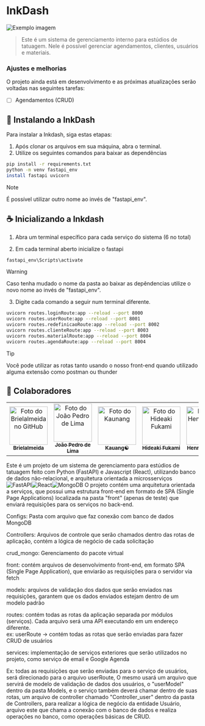 #   InkDash

<img src="imagem.png" alt="Exemplo imagem">

> Este é um sistema de gerenciamento interno para estúdios de tatuagem. Nele é possível gerenciar agendamentos, clientes, usuários e materiais.

### Ajustes e melhorias

O projeto ainda está em desenvolvimento e as próximas atualizações serão voltadas nas seguintes tarefas:

- [ ] Agendamentos (CRUD)

## 🚀 Instalando a InkDash

Para instalar a Inkdash, siga estas etapas:

1. Após clonar os arquivos em sua máquina, abra o terminal.
2. Utilize os seguintes comandos para baixar as dependências

```bash
pip install -r requirements.txt
python -m venv fastapi_env
install fastapi uvicorn
```
> [!NOTE]
> É possível utilizar outro nome ao invés de "fastapi_env".

## ☕ Inicializando a Inkdash

1. Abra um terminal específico para cada serviço do sistema (6 no total)

2. Em cada terminal aberto inicialize o fastapi

```bash
fastapi_env\Scripts\activate
```
> [!WARNING]
> Caso tenha mudado o nome da pasta ao baixar as depêndencias utilize o novo nome ao invés de "fastapi_env".

3. Digite cada comando a seguir num terminal diferente.

```bash
uvicorn routes.loginRoute:app --reload --port 8000
uvicorn routes.userRoute:app --reload --port 8001
uvicorn routes.redefinicaoRoute:app --reload --port 8002
uvicorn routes.clienteRoute:app --reload --port 8003
uvicorn routes.materialRoute:app --reload --port 8004
uvicorn routes.agendaRoute:app --reload --port 8004

```

> [!TIP]
> Você pode utilizar as rotas tanto usando o nosso front-end quando utilizado alguma extensão como postman ou thunder

## 🤝 Colaboradores

<table>
  <tr>
    <td align="center">
      <a href="#" title="defina o titulo do link">
        <img src="https://avatars.githubusercontent.com/u/128440479?s=400&u=a308ecb320d3bc000c31194508b884eadbb01366&v=4" width="100px;" alt="Foto do Brielalmeida no GitHub"/><br>
        <sub>
          <b>Brielalmeida</b>
        </sub>
      </a>
    </td>
    <td align="center">
      <a href="#" title="defina o titulo do link">
        <img src="https://avatars.githubusercontent.com/u/99226416?v=4" width="100px;" alt="Foto do João Pedro de Lima"/><br>
        <sub>
          <b>João Pedro de Lima</b>
        </sub>
      </a>
    </td>
    <td align="center">
      <a href="#" title="defina o titulo do link">
        <img src="https://avatars.githubusercontent.com/u/116198015?v=4" width="100px;" alt="Foto do Kaunang"/><br>
        <sub>
          <b>Kauang☯</b>
        </sub>
      </a>
    </td>
    <td align="center">
      <a href="#" title="defina o titulo do link">
        <img src="https://avatars.githubusercontent.com/u/107219109?v=4" width="100px;" alt="Foto do Hideaki Fukami"/><br>
        <sub>
          <b>Hideaki Fukami</b>
        </sub>
      </a>
    </td>
    <td align="center">
      <a href="#" title="defina o titulo do link">
        <img src="https://avatars.githubusercontent.com/u/131377083?v=4" width="100px;" alt="Foto do HenryPilotinho"/><br>
        <sub>
          <b>HenryPilotinho</b>
        </sub>
      </a>
    </td>
  </tr>
</table>








Este é um projeto de um sistema de gerenciamento para estúdios de tatuagem feito com Python (FastAPI) e Javascript (React), utilizando banco de dados não-relacional, e arquitetura orientada a microsserviços
![FastAPI](https://img.shields.io/badge/FastAPI-005571?style=for-the-badge&logo=fastapi)![React](https://img.shields.io/badge/react-%2320232a.svg?style=for-the-badge&logo=react&logoColor=%2361DAFB)![MongoDB](https://img.shields.io/badge/MongoDB-%234ea94b.svg?style=for-the-badge&logo=mongodb&logoColor=white)
O projeto contém uma arquitetura orientada a serviços, que possui uma estrutura front-end em formato de SPA (Single Page Applications) localizada na pasta "front" (apenas de teste) que enviará requisições para os serviços no back-end.

Configs: Pasta com arquivo que faz conexão com banco de dados MongoDB

Controllers: Arquivos de controle que serão chamados dentro das rotas de aplicação, contém a lógica de negócio de cada solicitação 

crud_mongo: Gerenciamento do pacote virtual 

front: contém arquivos de desenvolvimento front-end, em formato SPA (Single Page Application), que enviarão as requisições para o servidor via fetch

models: arquivos de validação dos dados que serão enviados nas requisições, garantem que os dados enviados estejam dentro de um modelo padrão

routes: contém todas as rotas da aplicação separada por módulos (serviços). Cada arquivo será uma API executando em um endereço diferente.  
ex: userRoute -> contém todas as rotas que serão enviadas para fazer CRUD de usuários

services: implementação de serviços exteriores que serão utilizados no projeto, como serviço de email e Google Agenda

Ex: todas as requisições que serão enviadas para o serviço de usuários, será direcionado para o arquivo userRoute, O mesmo usará um arquivo que servirá de modelo de validação de dados dos usuários, o "userModel" dentro da pasta Models, e o serviço também deverá chamar dentro de suas rotas, um arquivo de controller chamado "Controller_user" dentro da pasta de Controllers, para realizar a lógica de negócio da entidade Usuário, arquivo este que chama a conexão com o banco de dados e realiza operações no banco, como operações básicas de CRUD.


